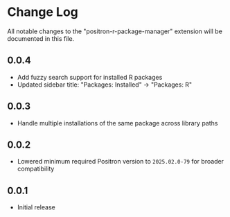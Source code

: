 # Change Log

All notable changes to the "positron-r-package-manager" extension will be documented in this file.

## 0.0.4

- Add fuzzy search support for installed R packages
- Updated sidebar title: "Packages: Installed" → "Packages: R"

## 0.0.3

- Handle multiple installations of the same package across library paths

## 0.0.2

- Lowered minimum required Positron version to `2025.02.0-79` for broader compatibility

## 0.0.1

- Initial release